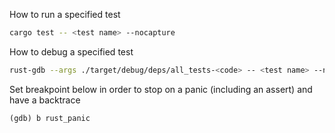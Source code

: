 How to run a specified test
```bash
cargo test -- <test name> --nocapture
```
How to debug a specified test
```bash
rust-gdb --args ./target/debug/deps/all_tests-<code> -- <test name> --nocapture
```
Set breakpoint below in order to stop on a panic (including an assert) and have a backtrace
```
(gdb) b rust_panic
```
